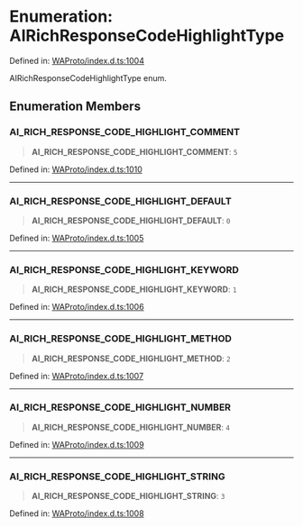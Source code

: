 # Enumeration: AIRichResponseCodeHighlightType

Defined in: [WAProto/index.d.ts:1004](https://github.com/Fokusdotid/Baileys/blob/8399cb6fd4e55090cdf57b06ffaae3e8a88880fe/WAProto/index.d.ts#L1004)

AIRichResponseCodeHighlightType enum.

## Enumeration Members

### AI\_RICH\_RESPONSE\_CODE\_HIGHLIGHT\_COMMENT

> **AI\_RICH\_RESPONSE\_CODE\_HIGHLIGHT\_COMMENT**: `5`

Defined in: [WAProto/index.d.ts:1010](https://github.com/Fokusdotid/Baileys/blob/8399cb6fd4e55090cdf57b06ffaae3e8a88880fe/WAProto/index.d.ts#L1010)

***

### AI\_RICH\_RESPONSE\_CODE\_HIGHLIGHT\_DEFAULT

> **AI\_RICH\_RESPONSE\_CODE\_HIGHLIGHT\_DEFAULT**: `0`

Defined in: [WAProto/index.d.ts:1005](https://github.com/Fokusdotid/Baileys/blob/8399cb6fd4e55090cdf57b06ffaae3e8a88880fe/WAProto/index.d.ts#L1005)

***

### AI\_RICH\_RESPONSE\_CODE\_HIGHLIGHT\_KEYWORD

> **AI\_RICH\_RESPONSE\_CODE\_HIGHLIGHT\_KEYWORD**: `1`

Defined in: [WAProto/index.d.ts:1006](https://github.com/Fokusdotid/Baileys/blob/8399cb6fd4e55090cdf57b06ffaae3e8a88880fe/WAProto/index.d.ts#L1006)

***

### AI\_RICH\_RESPONSE\_CODE\_HIGHLIGHT\_METHOD

> **AI\_RICH\_RESPONSE\_CODE\_HIGHLIGHT\_METHOD**: `2`

Defined in: [WAProto/index.d.ts:1007](https://github.com/Fokusdotid/Baileys/blob/8399cb6fd4e55090cdf57b06ffaae3e8a88880fe/WAProto/index.d.ts#L1007)

***

### AI\_RICH\_RESPONSE\_CODE\_HIGHLIGHT\_NUMBER

> **AI\_RICH\_RESPONSE\_CODE\_HIGHLIGHT\_NUMBER**: `4`

Defined in: [WAProto/index.d.ts:1009](https://github.com/Fokusdotid/Baileys/blob/8399cb6fd4e55090cdf57b06ffaae3e8a88880fe/WAProto/index.d.ts#L1009)

***

### AI\_RICH\_RESPONSE\_CODE\_HIGHLIGHT\_STRING

> **AI\_RICH\_RESPONSE\_CODE\_HIGHLIGHT\_STRING**: `3`

Defined in: [WAProto/index.d.ts:1008](https://github.com/Fokusdotid/Baileys/blob/8399cb6fd4e55090cdf57b06ffaae3e8a88880fe/WAProto/index.d.ts#L1008)
